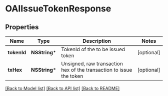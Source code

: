 # OAIIssueTokenResponse

## Properties
Name | Type | Description | Notes
------------ | ------------- | ------------- | -------------
**tokenId** | **NSString*** | TokenId of the to be issued token | [optional] 
**txHex** | **NSString*** | Unsigned, raw transaction hex of the transaction to issue the token | [optional] 

[[Back to Model list]](../README.md#documentation-for-models) [[Back to API list]](../README.md#documentation-for-api-endpoints) [[Back to README]](../README.md)


